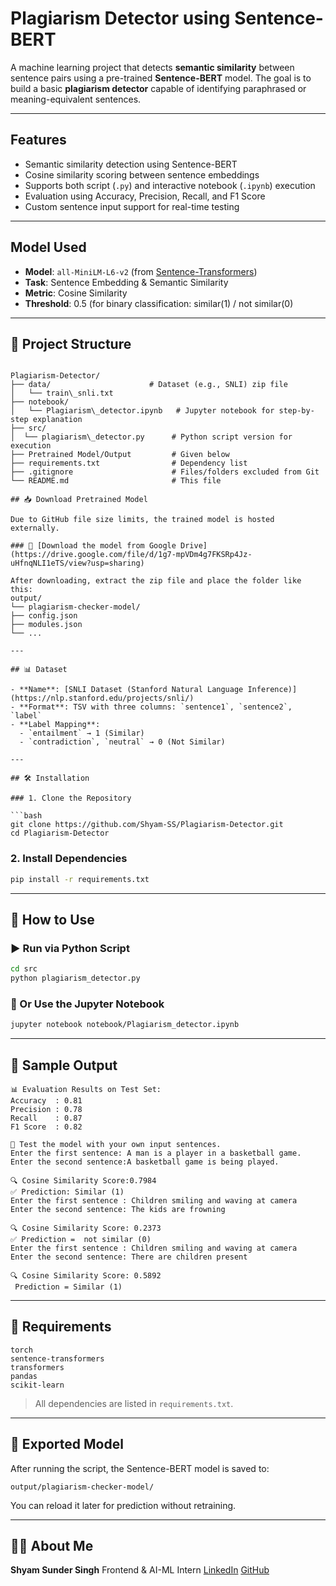 #  Plagiarism Detector using Sentence-BERT

A machine learning project that detects **semantic similarity** between sentence pairs using a pre-trained **Sentence-BERT** model. The goal is to build a basic **plagiarism detector** capable of identifying paraphrased or meaning-equivalent sentences.

---

##  Features

- Semantic similarity detection using Sentence-BERT
- Cosine similarity scoring between sentence embeddings
- Supports both script (`.py`) and interactive notebook (`.ipynb`) execution
- Evaluation using Accuracy, Precision, Recall, and F1 Score
- Custom sentence input support for real-time testing

---

##  Model Used

- **Model**: `all-MiniLM-L6-v2` (from [Sentence-Transformers](https://www.sbert.net/))
- **Task**: Sentence Embedding & Semantic Similarity
- **Metric**: Cosine Similarity
- **Threshold**: 0.5 (for binary classification: similar(1) / not similar(0)

---

## 📂 Project Structure

```

Plagiarism-Detector/
├── data/                      # Dataset (e.g., SNLI) zip file
│   └── train\_snli.txt
├── notebook/
│   └── Plagiarism\_detector.ipynb   # Jupyter notebook for step-by-step explanation
├── src/
│  └── plagiarism\_detector.py      # Python script version for execution
├── Pretrained Model/Output         # Given below
├── requirements.txt                # Dependency list
├── .gitignore                      # Files/folders excluded from Git
└── README.md                       # This file

## 📥 Download Pretrained Model

Due to GitHub file size limits, the trained model is hosted externally.

### 🔗 [Download the model from Google Drive](https://drive.google.com/file/d/1g7-mpVDm4g7FKSRp4Jz-uHfnqNLI1eTS/view?usp=sharing)

After downloading, extract the zip file and place the folder like this:
output/
└── plagiarism-checker-model/
├── config.json
├── modules.json
└── ...

---

## 📊 Dataset

- **Name**: [SNLI Dataset (Stanford Natural Language Inference)](https://nlp.stanford.edu/projects/snli/)
- **Format**: TSV with three columns: `sentence1`, `sentence2`, `label`
- **Label Mapping**:
  - `entailment` → 1 (Similar)
  - `contradiction`, `neutral` → 0 (Not Similar)

---

## 🛠️ Installation

### 1. Clone the Repository

```bash
git clone https://github.com/Shyam-SS/Plagiarism-Detector.git
cd Plagiarism-Detector
````

### 2. Install Dependencies

```bash
pip install -r requirements.txt
```

---

## 🚀 How to Use

### ▶️ Run via Python Script

```bash
cd src
python plagiarism_detector.py
```

### 📓 Or Use the Jupyter Notebook

```bash
jupyter notebook notebook/Plagiarism_detector.ipynb
```

---

## 🧪 Sample Output

```
📊 Evaluation Results on Test Set:
Accuracy  : 0.81
Precision : 0.78
Recall    : 0.87
F1 Score  : 0.82

📝 Test the model with your own input sentences.
Enter the first sentence: A man is a player in a basketball game.
Enter the second sentence:A basketball game is being played.

🔍 Cosine Similarity Score:0.7984
✅ Prediction: Similar (1)
Enter the first sentence : Children smiling and waving at camera
Enter the second sentence: The kids are frowning

🔍 Cosine Similarity Score: 0.2373
✅ Prediction =  not similar (0)
Enter the first sentence : Children smiling and waving at camera	
Enter the second sentence: There are children present

🔍 Cosine Similarity Score: 0.5892
 Prediction = Similar (1)
```

---

## 📆 Requirements

```
torch
sentence-transformers
transformers
pandas
scikit-learn
```

> All dependencies are listed in `requirements.txt`.

---

## 📀 Exported Model

After running the script, the Sentence-BERT model is saved to:

```
output/plagiarism-checker-model/
```

You can reload it later for prediction without retraining.

---

## 👨‍💼 About Me

**Shyam Sunder Singh**
Frontend & AI-ML Intern
[LinkedIn](https://www.linkedin.com/in/shyam-sunder-singh)
[GitHub](https://github.com/Shyam-SS)

```
```



